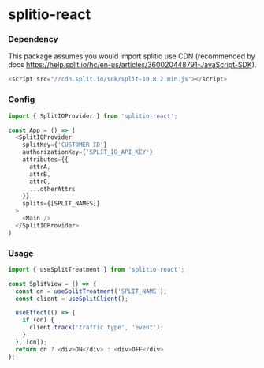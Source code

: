 # splitio-react

### Dependency
This package assumes you would import splitio use CDN (recommended by docs https://help.split.io/hc/en-us/articles/360020448791-JavaScript-SDK).
```javascript
<script src="//cdn.split.io/sdk/split-10.8.2.min.js"></script>
```

### Config
```javascript
import { SplitIOProvider } from 'splitio-react';

const App = () => (
  <SplitIOProvider
    splitKey={'CUSTOMER_ID'}
    authorizationKey={'SPLIT_IO_API_KEY'}
    attributes={{
      attrA,
      attrB,
      attrC,
      ...otherAttrs
    }}
    splits={[SPLIT_NAMES]}
  >
    <Main />
  </SplitIOProvider>
)
```

### Usage
```javascript
import { useSplitTreatment } from 'splitio-react';

const SplitView = () => {
  const on = useSplitTreatment('SPLIT_NAME');
  const client = useSplitClient();

  useEffect(() => {
    if (on) {
      client.track('traffic type', 'event');
    }
  }, [on]);
  return on ? <div>ON</div> : <div>OFF</div>
};
```